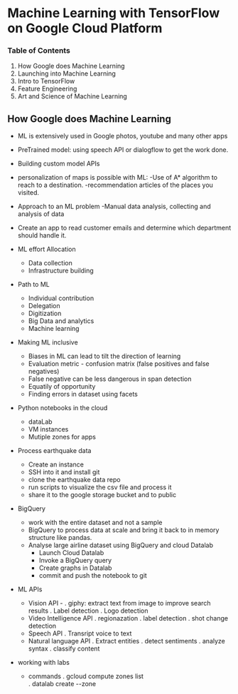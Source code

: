 # Machine Learning with TensorFlow on Google Cloud Platform

### Table of Contents
1. How Google does Machine Learning
2. Launching into Machine Learning
3. Intro to TensorFlow
4. Feature Engineering
5. Art and Science of Machine Learning

## How Google does Machine Learning

- ML is extensively used in Google photos, youtube and many other apps
- PreTrained model: using speech API or dialogflow to get the work done.
- Building custom model APIs
- personalization of maps is possible with ML:
    -Use of A* algorithm to reach to a destination.
    -recommendation articles of the places you visited.
- Approach to an ML problem
    -Manual data analysis, collecting and analysis of data
- Create an app to read customer emails and determine which department should handle it.
- ML effort Allocation
    - Data collection
    - Infrastructure building
- Path to ML
    - Individual contribution
    - Delegation
    - Digitization
    - Big Data and analytics
    - Machine learning
    
- Making ML inclusive
    - Biases in ML can lead to tilt the direction of learning
    - Evaluation metric - confusion matrix (false positives and false negatives)
    - False negative can be less dangerous in span detection
    - Equatily of opportunity
    - Finding errors in dataset using facets

- Python notebooks in the cloud
    - dataLab
    - VM instances
    - Mutiple zones for apps

- Process earthquake data
    - Create an instance
    - SSH into it and install git
    - clone the earthquake data repo
    - run scripts to visualize the csv file and process it
    - share it to the google storage bucket and to public

- BigQuery
    - work with the entire dataset and not a sample
    - BigQuery to process data at scale and bring it back to in memory structure like pandas.
    - Analyse large airline dataset using BigQuery and cloud Datalab
        - Launch Cloud Datalab
        - Invoke a BigQuery query
        - Create graphs in Datalab
        - commit and push the notebook to git
- ML APIs
    - Vision API -
        . giphy: extract text from image to improve search results
        . Label detection
        . Logo detection
    - Video Intelligence API
        . regionazation
        . label detection
        . shot change detection
    - Speech API
        . Transript voice to text
    - Natural language API
        . Extract entities
        . detect sentiments
        . analyze syntax
        . classify content
- working with labs
    - commands
        . gcloud compute zones list        
        . datalab create <NAME> --zone <ZONENAME>

    





